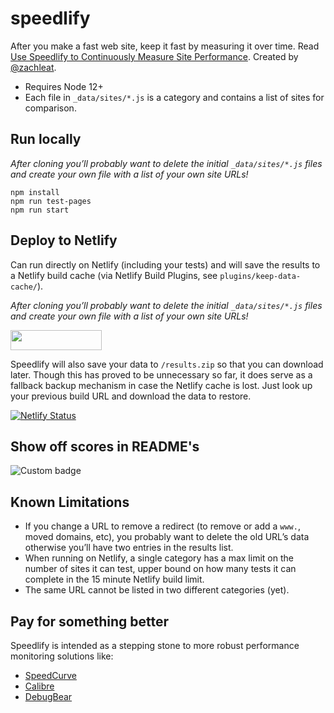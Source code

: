 # speedlify

After you make a fast web site, keep it fast by measuring it over time. Read [Use Speedlify to Continuously Measure Site Performance](https://www.zachleat.com/web/speedlify/). Created by [@zachleat](https://www.zachleat.com/).

* Requires Node 12+
* Each file in `_data/sites/*.js` is a category and contains a list of sites for comparison.

## Run locally

_After cloning you’ll probably want to delete the initial `_data/sites/*.js` files and create your own file with a list of your own site URLs!_

```
npm install
npm run test-pages
npm run start
```

## Deploy to Netlify

Can run directly on Netlify (including your tests) and will save the results to a Netlify build cache (via Netlify Build Plugins, see `plugins/keep-data-cache/`).

_After cloning you’ll probably want to delete the initial `_data/sites/*.js` files and create your own file with a list of your own site URLs!_

<a href="https://app.netlify.com/start/deploy?repository=https://github.com/zachleat/speedlify"><img src="https://www.netlify.com/img/deploy/button.svg" width="146" height="32"></a>

Speedlify will also save your data to `/results.zip` so that you can download later. Though this has proved to be unnecessary so far, it does serve as a fallback backup mechanism in case the Netlify cache is lost. Just look up your previous build URL and download the data to restore.

[![Netlify Status](https://api.netlify.com/api/v1/badges/7298a132-e366-460a-a4da-1ea352a4e790/deploy-status)](https://app.netlify.com/sites/speedlify/deploys)

## Show off scores in README's

![Custom badge](https://img.shields.io/endpoint?url=https%3A%2F%2F5feffb7d42d898fad979e6ef--cocky-engelbart-56fc92.netlify.app%2Fapi%2Fb2d9d426-shield.json)

## Known Limitations

* If you change a URL to remove a redirect (to remove or add a `www.`, moved domains, etc), you probably want to delete the old URL’s data otherwise you’ll have two entries in the results list.
* When running on Netlify, a single category has a max limit on the number of sites it can test, upper bound on how many tests it can complete in the 15 minute Netlify build limit.
* The same URL cannot be listed in two different categories (yet).

## Pay for something better

Speedlify is intended as a stepping stone to more robust performance monitoring solutions like:

* [SpeedCurve](https://speedcurve.com/)
* [Calibre](https://calibreapp.com/)
* [DebugBear](https://www.debugbear.com/)